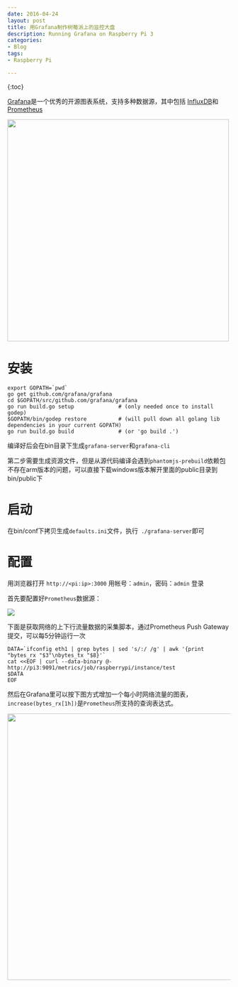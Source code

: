 ```yaml
---
date: 2016-04-24
layout: post
title: 用Grafana制作树莓派上的监控大盘
description: Running Grafana on Raspberry Pi 3
categories:
- Blog
tags:
- Raspberry Pi

---
```


{:toc}

[Grafana](http://grafana.org)是一个优秀的开源图表系统，支持多种数据源，其中包括
[InfluxDB](https://influxdata.com)和[Prometheus](http://hugozhu.myalert.info/2016/04/17/64-set-up-monitor-system-with-prometheus-on-raspberry.html)

<a href="http://grafana.org/assets/img/features/dashboard_ex.png"><img src="http://grafana.org/assets/img/features/dashboard_ex.png" width="500"/></a>

# 安装

```
export GOPATH=`pwd`
go get github.com/grafana/grafana
cd $GOPATH/src/github.com/grafana/grafana
go run build.go setup              # (only needed once to install godep)
$GOPATH/bin/godep restore          # (will pull down all golang lib dependencies in your current GOPATH)
go run build.go build              # (or 'go build .')
```

编译好后会在bin目录下生成`grafana-server`和`grafana-cli`

第二步需要生成资源文件，但是从源代码编译会遇到`phantomjs-prebuild`依赖包不存在arm版本的问题，可以直接下载windows版本解开里面的public目录到bin/public下

# 启动
在bin/conf下拷贝生成`defaults.ini`文件，执行` ./grafana-server`即可

# 配置
用浏览器打开 `http://<pi:ip>:3000` 用帐号：`admin`，密码：`admin` 登录

首先要配置好`Prometheus`数据源：

<img src="http://ww2.sinaimg.cn/mw690/6bc40342gw1f382aqrlkkj20e80g2myb.jpg"/>

下面是获取网络的上下行流量数据的采集脚本，通过Prometheus Push Gateway提交，可以每5分钟运行一次

```
DATA=`ifconfig eth1 | grep bytes | sed 's/:/ /g' | awk '{print "bytes_rx "$3"\nbytes_tx "$8}'`
cat <<EOF | curl --data-binary @- http://pi3:9091/metrics/job/raspberrypi/instance/test
$DATA
EOF
```
然后在Grafana里可以按下图方式增加一个每小时网络流量的图表，`increase(bytes_rx[1h])`是`Prometheus`所支持的查询表达式。

<a href="http://ww4.sinaimg.cn/mw690/6bc40342gw1f382mb41cvj20lz0ob422.jpg"><img src="http://ww4.sinaimg.cn/mw690/6bc40342gw1f382mb41cvj20lz0ob422.jpg" width="600"/></a>
